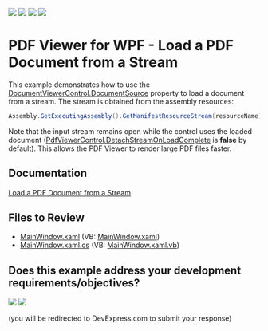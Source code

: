 <!-- default badges list -->
![](https://img.shields.io/endpoint?url=https://codecentral.devexpress.com/api/v1/VersionRange/128658636/24.2.1%2B)
[![](https://img.shields.io/badge/Open_in_DevExpress_Support_Center-FF7200?style=flat-square&logo=DevExpress&logoColor=white)](https://supportcenter.devexpress.com/ticket/details/T263193)
[![](https://img.shields.io/badge/📖_How_to_use_DevExpress_Examples-e9f6fc?style=flat-square)](https://docs.devexpress.com/GeneralInformation/403183)
[![](https://img.shields.io/badge/💬_Leave_Feedback-feecdd?style=flat-square)](#does-this-example-address-your-development-requirementsobjectives)
<!-- default badges end -->
# PDF Viewer for WPF - Load a PDF Document from a Stream 

This example demonstrates how to use the [DocumentViewerControl.DocumentSource](https://docs.devexpress.com/WPF/DevExpress.Xpf.DocumentViewer.DocumentViewerControl.DocumentSource) property to load a document from a stream. The stream is obtained from the assembly resources:

```cs
Assembly.GetExecutingAssembly().GetManifestResourceStream(resourceName);
```  

Note that the input stream remains open while the control uses the loaded document ([PdfViewerControl.DetachStreamOnLoadComplete](https://docs.devexpress.com/WPF/DevExpress.Xpf.PdfViewer.PdfViewerControl.DetachStreamOnLoadComplete) is **false** by default). This allows the PDF Viewer to render large PDF files faster.
  
## Documentation
[Load a PDF Document from a Stream](https://docs.devexpress.com/WPF/114458/controls-and-libraries/pdf-viewer/examples/file-operations/how-to-load-a-pdf-document-from-a-stream)

<!-- default file list -->
## Files to Review

* [MainWindow.xaml](./CS/LoadPDFDocument/MainWindow.xaml) (VB: [MainWindow.xaml](./VB/LoadPDFDocument/MainWindow.xaml))
* [MainWindow.xaml.cs](./CS/LoadPDFDocument/MainWindow.xaml.cs) (VB: [MainWindow.xaml.vb](./VB/LoadPDFDocument/MainWindow.xaml.vb))
<!-- default file list end -->
<!-- feedback -->
## Does this example address your development requirements/objectives?

[<img src="https://www.devexpress.com/support/examples/i/yes-button.svg"/>](https://www.devexpress.com/support/examples/survey.xml?utm_source=github&utm_campaign=how-to-load-a-pdf-document-from-a-stream-t263193&~~~was_helpful=yes) [<img src="https://www.devexpress.com/support/examples/i/no-button.svg"/>](https://www.devexpress.com/support/examples/survey.xml?utm_source=github&utm_campaign=how-to-load-a-pdf-document-from-a-stream-t263193&~~~was_helpful=no)

(you will be redirected to DevExpress.com to submit your response)
<!-- feedback end -->

